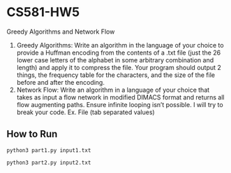 # CS581-HW5
Greedy Algorithms and Network Flow
1. Greedy Algorithms: Write an algorithm in the language of your choice to provide
a Huffman encoding from the contents of a .txt file (just the 26 lower case letters
of the alphabet in some arbitrary combination and length) and apply it to
compress the file. Your program should output 2 things, the frequency table for
the characters, and the size of the file before and after the encoding.
2. Network Flow: Write an algorithm in a language of your choice that takes as input
a flow network in modified DIMACS format and returns all flow augmenting paths.
Ensure infinite looping isn’t possible. I will try to break your code.
Ex. File (tab separated values)

## How to Run

```
python3 part1.py input1.txt
```

```
python3 part2.py input2.txt
```
